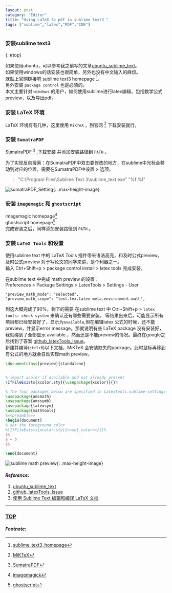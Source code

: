 ```yaml
---
layout: post
category: "Editer"
title: "Using LaTeX to pdf in sublime text3 "
tags: ["sublime","latex","PDF","IDE"]
---
```


### 安装sublime text3
{: #top}

如果使用ubuntu，可以参考我之前写的文章[ubuntu_sublime_text](http://wdyggh.github.io/ubuntu/ubuntu_sublime_text.html)。  
如果使用windows的话安装也很简单，另外也没有中文输入的麻烦。  
就贴上官网链接吧 sublime text3 homepage [^1]。  
另外安装 `package control` 也是必须的。  
本文主要针对 `windows` 的用户，如何使用sublime进行latex编辑，包括数学公式preview，以及导出pdf。  

### 安装 LaTeX 环境

LaTeX 环境有有几种，这里使用 `MiKTeX` ，到官网 [^3] 下载安装就行。 


### 安装 `SumatraPDF`

SumatraPDF [^2] ,下载安装 并添加安装路径到 `PATH` 。

为了实现反向搜索：在SumatraPDF中双击要修改的地方，在sublime中光标会移动到对应的位置。需要在SumatraPDF中设置 > 选项。  

> "C:\Program Files\Sublime Text 3\sublime_text.exe" "%f:%l"

![sumatraPDF_Setting](http://7xifyp.com1.z0.glb.clouddn.com/sumatraPDF_Setting.PNG){: .max-height-image}  

### 安装 `imagemagic` 和 `ghostscript`

imagemagic homepage[^4]    
ghostscript homepage[^66]  
完成安装之后，同样添加安装路径到 `PATH` 。

### 安装 `LaTeX Tools` 和设置

使用sublime text 中的 LaTeX Tools 插件带来语法高亮，和及时公式preview。  
及时公式preview 对于写论文的同学来讲，是个利器之一。  
输入 Ctrl+Shift+p > package control install > latex tools 完成安装。  

在sublime text 中完成 math preview 的设置：  
Preferences > Package Settings > LatexTools > Settings - User  

```
"preview_math_mode": "selected",
"preview_math_scope": "text.tex.latex meta.environment.math",
```

到这大概完成了90%，剩下的需要 在sublime text 中 Ctrl+Shift+p > `latex tools: check system` 来确认还有哪些需要安装。
等结果出来后，可能显示所有项目都已经安装好了，显示为`available`,但在编辑latex 公式的时候，还不能preview，并显示error message。那就说明有些 LaTeX package 没有安装好，我就碰到了全部显示 available ，然而还是不能preview的情况。最终在google之后找到了答案 [github_latexTools_Issue](https://github.com/SublimeText/LaTeXTools/issues/920#issuecomment-258598688)。  
新建并编译(`ctrl+B`)以下文档，MiKTeX 会安装缺失的package。此时鼠标再移到有公式的地方就会自动实现math preview。  


```latex
\documentclass[preview]{standalone}


% import xcolor if available and not already present
\IfFileExists{xcolor.sty}{\usepackage{xcolor}}{}%

% The four packages below are specified in LatexTools.sublime-settings
\usepackage{amsmath}
\usepackage{amssymb}
\usepackage{latexsym}
\usepackage{mathtools}
%<<preamble>>
\begin{document}
% set the foreground color
%\IfFileExists{xcolor.sty}{<<set_color>>}{}%
$$
a = b
$$

\end{document}  
```

![sublime math preview](http://7xifyp.com1.z0.glb.clouddn.com/sublime_math_preview.PNG){: .max-height-image}



#### *Reference:*  

1. [ubuntu_sublime_text](http://wdyggh.github.io/ubuntu/ubuntu_sublime_text.html)  
2. [github_latexTools_Issue](https://github.com/SublimeText/LaTeXTools/issues/920#issuecomment-258598688)
3. [使用 Sublime Text 编辑和编译 LaTeX 文档](http://www.jianshu.com/p/51ae1bb01885)

- - - 

### [TOP](#top)

#### *Footnote:*

[^1]: [sublime_text3_homepage](https://www.sublimetext.com/)
[^2]: [SumatraPDF](https://www.sumatrapdfreader.org/free-pdf-reader.html)
[^3]: [MiKTeX](https://miktex.org/)
[^4]: [imagemagick](https://www.imagemagick.org/script/index.php)
[^66]: [ghostscript](https://www.ghostscript.com/)